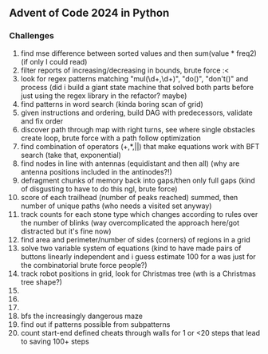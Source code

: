 ## Advent of Code 2024 in Python

### Challenges
1. find mse difference between sorted values and then sum(value * freq2) (if only I could read)
2. filter reports of increasing/decreasing in bounds, brute force :<
3. look for regex patterns matching "mul\(\d+,\d+\)", "do\(\)", "don't\(\)" and process (did i build a giant state machine that solved both parts before just using the regex library in the refactor? maybe)
4. find patterns in word search (kinda boring scan of grid)
5. given instructions and ordering, build DAG with predecessors, validate and fix order
6. discover path through map with right turns, see where single obstacles create loop, brute force with a path follow optimization
7. find combination of operators (+,*,||) that make equations work with BFT search (take that, exponential)
8. find nodes in line with antennas (equidistant and then all) (why are antenna positions included in the antinodes?!)
9. defragment chunks of memory back into gaps/then only full gaps (kind of disgusting to have to do this ngl, brute force)
10. score of each trailhead (number of peaks reached) summed, then number of unique paths (who needs a visited set anyway)
11. track counts for each stone type which changes according to rules over the number of blinks (way overcomplicated the approach here/got distracted but it's fine now)
12. find area and perimeter/number of sides (corners) of regions in a grid
13. solve two variable system of equations (kind to have made pairs of buttons linearly independent and i guess estimate 100 for a was just for the combinatorial brute force people?)
14. track robot positions in grid, look for Christmas tree (wth is a Christmas tree shape?)
15. 
16. 
17. 
18. bfs the increasingly dangerous maze
19. find out if patterns possible from subpatterns 
20. count start-end defined cheats through walls for 1 or <20 steps that lead to saving 100+ steps


